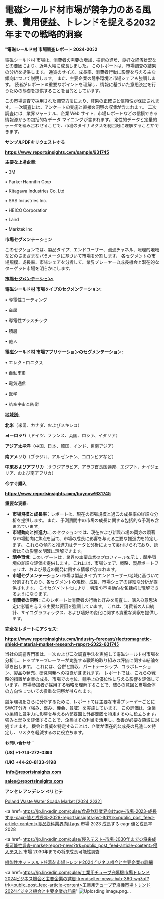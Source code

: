 # 電磁シールド材市場が競争力のある風景、費用便益、トレンドを捉える2032年までの戦略的洞察

 "<strong>電磁シールド材 市場調査レポート 2024-2032</strong>

<a href=https://www.reportsinsights.com/sample/631745>電磁シールド材 市場</a>は、消費者の需要の増加、技術の進歩、良好な経済状況などの要因により、近年大幅に成長しました。 このレポートは、市場調査の結果の分析を提供します。 通貨のサイズ、成長率、消費者行動に影響を与える主な傾向について説明します。 また、主要企業の競争環境と市場シェアも強調します。 読者がレポートの重要なポイントを理解し、情報に基づいた意思決定を行うための基礎を提供することを目的としています。

この市場調査で採用された調査方法により、結果の正確さと信頼性が保証されます。 一次調査には、アンケートの実施と直接の洞察の収集が含まれます。 二次調査には、業界ジャーナル、企業 Web サイト、市場レポートなどの信頼できる情報源からの包括的なデータ マイニングが含まれます。 定性的データと定量的データを組み合わせることで、市場のダイナミクスを総合的に理解することができます。

<strong><b>サンプルPDFをリクエストする</b></strong>

<a href=https://www.reportsinsights.com/sample/631745><strong><u>https://www.reportsinsights.com/sample/631745</u></strong></a>

<strong>主要な上場企業:</strong>

• 3M

• Parker Hannifin Corp

• Kitagawa Industries Co. Ltd

• SAS Industries Inc.

• HEICO Corporation

• Laird

• Marktek Inc

<strong>市場セグメンテーション</strong>

このセクションでは、製品タイプ、エンドユーザー、流通チャネル、地理的地域などのさまざまなパラメータに基づいて市場を分割します。 各セグメントの市場規模、成長率、市場シェアを分析して、業界プレーヤーの成長機会と潜在的なターゲット市場を明らかにします。

<strong><u>市場セグメンテーション</u></strong><strong><u>:</u></strong>

<strong>電磁シールド材 市場タイプのセグメンテーション:</strong>

• 導電性コーティング

• 金属

• 導電性プラスチック

• 積層

• 他人

<strong>電磁シールド材 市場アプリケーションのセグメンテーション:</strong>

• エレクトロニクス

• 自動車用

• 電気通信

• 医学

• 航空宇宙と防衛

<strong><u>地域別</u></strong><strong><u>:</u></strong>

<strong>北米</strong>（米国、カナダ、およびメキシコ）

<strong>ヨーロッパ</strong>（ドイツ、フランス、英国、ロシア、イタリア）

<strong>アジア太平洋</strong>（中国、日本、韓国、インド、東南アジア）

<strong>南アメリカ</strong>（ブラジル、アルゼンチン、コロンビアなど）

<strong>中東およびアフリカ</strong>（サウジアラビア、アラブ首長国連邦、エジプト、ナイジェリア、および南アフリカ）

<strong>今すぐ購入</strong>

<a href=https://www.reportsinsights.com/buynow/631745><strong><u>https://www.reportsinsights.com/buynow/631745</u></strong></a>

<strong>重要な洞察:</strong>
<ul>
  <li><strong>市場規模と成長率：</strong>レポートは、現在の市場規模と過去の成長率の詳細な分析を提供します。 また、予測期間中の市場の成長に関する包括的な予測も含まれています。</li>
  <li><strong>市場動向と推進力:</strong>このセクションでは、現在および新興市場の両方の顕著な市場動向に焦点を当て、市場の成長に影響を与える主要な推進力を特定します。 これらの傾向と推進力はデータと分析によって裏付けられており、読者はその影響を明確に理解できます。</li>
  <li><strong>競争環境</strong>: このレポートは、業界の主要企業のプロフィールを示し、競争環境の詳細な評価を提供します。 これには、市場シェア、戦略、製品ポートフォリオ、および最近の開発に関する情報が含まれます。</li>
  <li><strong>市場セグメンテーション: </strong>市場は製品タイプ/エンドユーザー/地域に基づいて分割されており、各セグメントの規模、成長、市場シェアの詳細な分析が提供されます。 このセグメント化により、特定の市場動向を包括的に理解できるようになります。</li>
  <li><strong>消費者の洞察 : </strong>このレポートは消費者の行動と好みを調査し、購入の意思決定に影響を与える主要な要因を強調しています。 これは、消費者の人口統計、サイコグラフィックス、および嗜好の変化に関する貴重な洞察を提供します。</li>
</ul>
<strong>完全なレポートにアクセス:</strong>

<a href=https://www.reportsinsights.com/industry-forecast/electromagnetic-shield-material-market-research-report-2022-631745><strong><u><b>https://www.reportsinsights.com/industry-forecast/electromagnetic-shield-material-market-research-report-2022-631745</b></u></strong></a>

当社の調査専門家は、一次および二次調査手法を実施して電磁シールド材市場を分析し、トップキープレーヤーが実施する戦略的取り組みの評価に関する結論を導き出します。 これには、合併と買収、パートナーシップ、コラボレーション、製品の発売、研究開発への投資が含まれます。 レポートでは、これらの戦略的措置が企業の成長、市場での地位、競争上の優位性に与える影響を評価しています。 市場参加者が採用する戦略を理解することで、彼らの意図と市場全体の方向性についての貴重な洞察が得られます。

競争環境をさらに分析するために、レポートでは主要な市場プレーヤーごとにSWOT分析（強み、弱み、機会、脅威）を実施しています。 この評価は、企業の業績と競争力に影響を与える内部要因と外部要因を特定するのに役立ちます。 強みと弱みを評価することで、企業はその利点を活用し、改善が必要な領域に対処できます。 機会と脅威を特定することは、企業が潜在的な成長の見通しを特定し、リスクを軽減するのに役立ちます。

<strong>お問い合わせ：</strong>

<strong>(US) +1-214-272-0393</strong>

<strong>(UK) +44-20-8133-9198</strong>

<strong> </strong><a href=info@reportsinsights.com><strong><u>info@reportsinsights.com</u></strong></a>

<a href=sales@reportsinsights.com><strong><u>sales@reportsinsights.com</u></strong></a>

<strong>アンセレ アンデレン ベリヒテ</strong>

<a href=https://www.linkedin.com/pulse/poland-waste-water-scada-market-2024-2030-abb-ltd-ciimf/>Poland Waste Water Scada Market [2024 2032]</a>

<a href=https://jp.linkedin.com/pulse/食品飲料業界向けagv-市場-2023-成長する-cagr-値と成長率-2028-reportsinsights-pvt-ltd?trk=public_post_feed-article-content>食品飲料業界向けagv 市場 2023 成長する cagr 値と成長率 2028</a>

<a href=https://jp.linkedin.com/pulse/侵入テスト-市場-2030年までの将来成長可能性調査-market-report-news?trk=public_post_feed-article-content>侵入テスト 市場 2030年までの将来成長可能性調査</a>

<a href=https://www.linkedin.com/pulse/機能性ホットメルト接着剤市場トレンド2024ビジネス機会と主要企業の詳細-reports-insights-expert-ambwe/>機能性ホットメルト接着剤市場トレンド2024ビジネス機会と主要企業の詳細</a>

<a href=https://jp.linkedin.com/pulse/工業用チューブ充填機市場トレンド2024ビジネス機会と主要企業の詳細-trendsetter-news-hub-360-wg8of?trk=public_post_feed-article-content>工業用チューブ充填機市場トレンド2024ビジネス機会と主要企業の詳細</a>"
![Uploading image.png…]()
